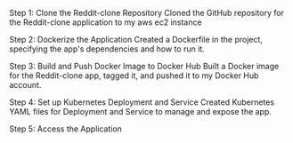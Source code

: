 Step 1: Clone the Reddit-clone Repository
Cloned the GitHub repository for the Reddit-clone application to my aws ec2 instance

Step 2: Dockerize the Application
Created a Dockerfile in the project, specifying the app's dependencies and how to run it.

Step 3: Build and Push Docker Image to Docker Hub
Built a Docker image for the Reddit-clone app, tagged it, and pushed it to my Docker Hub account.

Step 4: Set up Kubernetes Deployment and Service
Created Kubernetes YAML files for Deployment and Service to manage and expose the app.

Step 5: Access the Application
